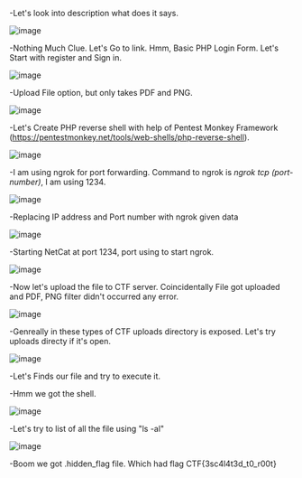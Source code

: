 -Let's look into description what does it says.

![image](https://github.com/user-attachments/assets/12b09a87-52b4-4e42-bdfe-cdb5b5522eab)

-Nothing Much Clue. Let's Go to link. Hmm, Basic PHP Login Form. Let's Start with register and Sign in.

![image](https://github.com/user-attachments/assets/e7d13fd9-ea2d-4097-be6c-f264d5560959)

-Upload File option, but only takes PDF and PNG.

![image](https://github.com/user-attachments/assets/9438037e-a1a8-489e-9e8e-903300a8d778)

-Let's Create PHP reverse shell with help of Pentest Monkey Framework (https://pentestmonkey.net/tools/web-shells/php-reverse-shell).

![image](https://github.com/user-attachments/assets/90f1768b-8b29-4862-b189-9558e4b50634)

-I am using ngrok for port forwarding. Command to ngrok is _ngrok tcp (port-number)_, I am using 1234.

![image](https://github.com/user-attachments/assets/9d986f3a-ba38-472f-8412-41e749342381)

-Replacing IP address and Port number with ngrok given data 

![image](https://github.com/user-attachments/assets/c356779f-0955-4ac9-a660-f4d7c60482c6)

-Starting NetCat at port 1234, port using to start ngrok.

![image](https://github.com/user-attachments/assets/779ee9a7-9edc-4fd2-b38c-024b343e77ae)

-Now let's upload the file to CTF server. Coincidentally File got uploaded and PDF, PNG filter didn't occurred any error.

![image](https://github.com/user-attachments/assets/e6b642dc-cd2c-4da0-8f69-d5d57c74a765)

-Genreally in these types of CTF uploads directory is exposed. Let's try uploads directy if it's open.

![image](https://github.com/user-attachments/assets/04985897-bab7-426c-a8fd-3f52f6ea1295)

-Let's Finds our file and try to execute it.

-Hmm we got the shell.

![image](https://github.com/user-attachments/assets/f80274ac-3a57-49ad-8b0f-3e3301547f16)

-Let's try to list of all the file using "ls -al"

![image](https://github.com/user-attachments/assets/1367dd80-d641-4231-859a-26707c229bf4)

-Boom we got .hidden_flag file. Which had flag CTF{3sc4l4t3d_t0_r00t}
